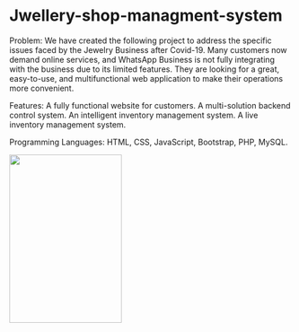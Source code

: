  # Jwellery-shop-managment-system
Problem: We have created the following project to address the specific issues faced by the Jewelry Business after Covid-19. Many customers now demand online services, and WhatsApp Business is not fully integrating with the business due to its limited features. They are looking for a great, easy-to-use, and multifunctional web application to make their operations more convenient.

Features:
A fully functional website for customers.
A multi-solution backend control system.
An intelligent inventory management system.
A live inventory management system.

Programming Languages: HTML, CSS, JavaScript, Bootstrap, PHP, MySQL.

<img src="https://github.com/pratik9933/Jwellery-shop-managment-system/assets/130751686/bea0fdb8-3e9e-4db8-a3ab-5f711becb9f7" height="300" width="200">

